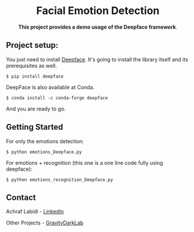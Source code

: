 <h1 align="center">Facial Emotion Detection</h1>

<div align="center">
<b>This project provides a demo usage of the Deepface framework</b>.
</div>

## Project setup:
You just need to install [Deepface](https://github.com/serengil/deepface). 
It's going to install the library itself and its prerequisites as well.

```shell
$ pip install deepface
```
DeepFace is also available at Conda.
```shell
$ conda install -c conda-forge deepface
```
And you are ready to go.

## Getting Started
For only the emotions detection: 
```shell
$ python emotions_Deepface.py
```
For emotions + recognition (this one is a one line code fully using deepface):
```shell
$ python emotions_recognition_Deepface.py
```

## Contact
Achraf Labidi - [LinkedIn](https://www.linkedin.com/in/ashraf-labidi-0xff3e/)

Other Projects - [GravityDarkLab](https://github.com/GravityDarkLab)
